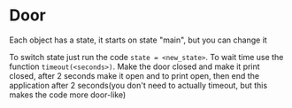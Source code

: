 # Door
Each object has a state, it starts on state "main", but you can change it

To switch state just run the code `state = <new_state>`. 
To wait time use the function `timeout(<seconds>)`. 
Make the door closed and make it print closed, after 2 seconds make it open and to print open, then end the application after 2 seconds(you don't need to actually timeout, but this makes the code more door-like)